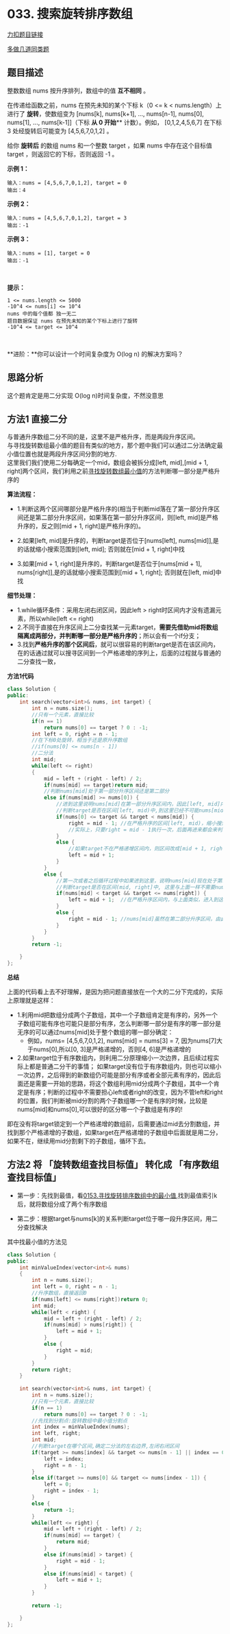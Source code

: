 # 033. 搜索旋转排序数组

[力扣题目链接](https://leetcode-cn.com/problems/search-in-rotated-sorted-array/)   

[多做几道同类题](https://leetcode-cn.com/problems/search-in-rotated-sorted-array/solution/duo-si-lu-wan-quan-gong-lue-bi-xu-miao-dong-by-swe/)  

## 题目描述  

整数数组 nums 按升序排列，数组中的值 **互不相同** 。   

在传递给函数之前，nums 在预先未知的某个下标 k（0 <= k < nums.length）上进行了 **旋转**，使数组变为 [nums[k], nums[k+1], ..., nums[n-1], nums[0], nums[1], ..., nums[k-1]]（下标 **从 0 开始**** 计数）。例如， [0,1,2,4,5,6,7] 在下标 3 处经旋转后可能变为 [4,5,6,7,0,1,2] 。  

给你 **旋转后** 的数组 nums 和一个整数 target ，如果 nums 中存在这个目标值 target ，则返回它的下标，否则返回 -1 。  



**示例 1：**

    输入：nums = [4,5,6,7,0,1,2], target = 0
    输出：4

**示例 2：**

    输入：nums = [4,5,6,7,0,1,2], target = 3
    输出：-1

**示例 3：**

    输入：nums = [1], target = 0
    输出：-1
 

**提示：**

    1 <= nums.length <= 5000
    -10^4 <= nums[i] <= 10^4
    nums 中的每个值都 独一无二
    题目数据保证 nums 在预先未知的某个下标上进行了旋转
    -10^4 <= target <= 10^4
 

**进阶：**你可以设计一个时间复杂度为 O(log n) 的解决方案吗？　　


## 思路分析  

这个题肯定是用二分实现 O(log n)时间复杂度，不然没意思  


## 方法1 直接二分  

与普通升序数组二分不同的是，这里不是严格升序，而是两段升序区间。  
与寻找旋转数组最小值的题目有类似的地方，那个题中我们可以通过二分法确定最小值位置也就是两段升序区间分割的地方.   
这里我们我们使用二分每确定一个mid，数组会被拆分成[left, mid],[mid + 1, right]两个区间，我们利用之前[寻找旋转数组最小值]()的方法判断哪一部分是严格升序的  

**算法流程：**
* 1.判断这两个区间哪部分是严格升序的(相当于判断mid落在了第一部分升序区间还是第二部分升序区间，如果落在第一部分升序区间，则[left, mid]是严格升序的，反之则[mid + 1, right]是严格升序的)。

* 2.如果[left, mid]是升序的，判断target是否位于[nums[left], nums[mid]],是的话就缩小搜索范围到[left, mid]; 否则就在[mid + 1, right]中找  

* 3.如果[mid + 1, right]是升序的，判断target是否位于[nums[mid + 1], nums[right]],是的话就缩小搜索范围到[mid + 1, right]; 否则就在[left, mid]中找 

**细节处理：**  

* 1.while循环条件：采用左闭右闭区间，因此left > right时区间内才没有遗漏元素，所以while(left <= right)
* 2.不同于直接在升序区间上二分查找某一元素target，**需要先借助mid将数组隔离成两部分，并判断哪一部分是严格升序的**；所以会有一个if分支； 
* 3.找到**严格升序的那个区间后**，就可以很容易的判断target是否在该区间内，在的话通过就可以搜寻区间到一个严格递增的序列上，后面的过程就与普通的二分查找一致，


**方法1代码**  

```cpp
class Solution {
public:
    int search(vector<int>& nums, int target) {
        int n = nums.size();
        //只有一个元素，直接比较
        if(n == 1)
            return nums[0] == target ? 0 : -1;
        int left = 0, right = n - 1;
        //在下标0处旋转，相当于还是原升序数组
        //if(nums[0] <= nums[n - 1])
        //二分法
        int mid;
        while(left <= right)
        {
            mid = left + (right - left) / 2;
            if(nums[mid] == target)return mid;
            //判断nums[mid]处于第一部分升序区间还是第二部分
            else if(nums[mid] >= nums[0]) {
                //进到这里说明nums[mid]在第一部分升序区间内，因此[left, mid]内的元素是严格递增的
                //判断target是否在区间[left, mid)中,到这里已经不可能nums[mid] == target了
                if(nums[0] <= target && target < nums[mid]) {
                    right = mid - 1; //在严格升序的区间[left, mid)，缩小搜索区间成为[left, mid - 1]，这个区间是严格递增的，因此下一次while时，如果判断nums[mid] != target，一定会满足nums[mid] >= nums[0],还是会判断 nums[0] <= target && target < nums[mid]，
                    //实际上，只要right = mid - 1执行一次，后面再进来都会来判断nums[0] <= target && target < nums[mid]，并根据结果决定向哪里缩进，实际上后面就是普通的二分法了
                }
                else {
                    //如果target不在严格递增区间内，则区间改成[mid + 1, right],可能mid + 1让left进入了第二部分升序区间，也可能还在第一部分里面，因此这个区间不一定是严格递增的；但下一次while还是可以通过nums[mid]与nums[0]的比较来判断mid是位于哪一部分升序区间，因为不管left现在位于第一还是第二部分升序区间，nums[mid]与nums[0]的关系是一定可以判断nums[mid]处于哪一部分的，例如，if(nums[mid] >= nums[0]),则nums[mid]还是位于第一部分升序区间，反之则位于第二部分
                    left = mid + 1;
                }
            }
            else {
                //第一次或者之后循环过程中如果进到这里，说明nums[mid]现在处于第二部分升序区间内，因此[mid, right]是严格递增的
                //判断target是否在区间(mid, right]中, 这里与上面一样不需要nums[mid]一定不等于target
                if(nums[mid] < target && target <= nums[right]) {
                    left = mid + 1;  //在严格升序区间内，与上面类似，进入到这里执行一次left = mid + 1后，后面的循环就会一直来判断if(nums[mid] < target && target <= nums[right])，相当于普通二分
                }
                else {
                    right = mid - 1; //nums[mid]虽然在第二部分升序区间，由此我们知道区间[mid，right]内元素是严格递增的，但target不在严格递增的区间(mid, right]内，所以令right = mid - 1,缩小区间，同理，这样缩小后的区间可能是个严格递增的区间（即mid - 1使right落在了第一部分升序区间内），也可能不是一个严格递增区间，但这样的话下一循环进来通过判断nums[mid]的值继续去分割数组，得到的两部分子数组肯定有一个是严格递增；
                }
            }
        }
        return -1;

    }
};
```

**总结**    

上面的代码看上去不好理解，是因为把问题直接放在一个大的二分下完成的，实际上原理就是这样：  
* 1.利用mid把数组分成两个子数组，其中一个子数组肯定是有序的，另外一个子数组可能有序也可能只是部分有序，怎么判断哪一部分是有序的哪一部分是无序的可以通过nums[mid]处于整个数组的哪一部分确定：  
    * 例如，nums= [4,5,6,7,0,1,2], nums[mid] = nums[3] = 7, 因为nums[7]大于nums[0],所以[0, 3]是严格递增的，否则[4, 6]是严格递增的
* 2.如果target位于有序数组内，则利用二分原理缩小一次边界，且后续过程实际上都是普通二分干的事情； 如果target没有位于有序数组内，则也可以缩小一次边界，之后得到的新数组仍可能是部分有序或者全部元素有序的，因此后面还是需要一开始的思路，将这个数组利用mid分成两个子数组，其中一个肯定是有序；判断的过程中不需要担心left或者right的改变，因为不管left和right的位置，我们判断被mid分割的两个子数组哪一个是有序的时候，比较是nums[mid]和nums[0],可以很好的区分哪一个子数组是有序的!   


即在没有将target锁定到一个严格递增的数组前，后需要通过mid去分割数组，并找到那个严格递增的子数组，如果target在严格递增的子数组中后面就是用二分，如果不在，继续用mid分割剩下的子数组，循环下去。  




## 方法2 将 「旋转数组查找目标值」 转化成 「有序数组查找目标值」  

* 第一步：先找到最值，看[0153.寻找旋转排序数组中的最小值](https://leetcode-cn.com/problems/find-minimum-in-rotated-sorted-array/),找到最值索引k后，就将数组分成了两个有序数组

* 第二步：根据target与nums[k]的关系判断target位于哪一段升序区间，用二分查找解决  

其中找最小值的方法见[]()

```cpp
class Solution {
public:
    int minValueIndex(vector<int>& nums)
    {
        int n = nums.size();
        int left = 0, right = n - 1;
        //升序数组，直接返回0
        if(nums[left] <= nums[right])return 0;
        int mid;
        while(left < right) {
            mid = left + (right - left) / 2;
            if(nums[mid] > nums[right]) {
                left = mid + 1;
            }
            else {
                right = mid;
            }
        }
        return right;
    }
    
    int search(vector<int>& nums, int target) {
        int n = nums.size();
        //只有一个元素，直接比较
        if(n == 1)
            return nums[0] == target ? 0 : -1;
        //先找到分割点:旋转数组中最小值分割点   
        int index = minValueIndex(nums);
        int left, right;
        int mid;
        //判断target在哪个区间,确定二分法的左右边界,左闭右闭区间
        if(target >= nums[index] && target <= nums[n - 1] || index == 0) {
            left = index;
            right = n - 1; 
        }
        else if(target >= nums[0] && target <= nums[index - 1]) {
            left = 0;
            right = index - 1;
        }
        else {
            return -1;
        }
        while(left <= right) {
            mid = left + (right - left) / 2;
            if(nums[mid] == target) {
                return mid;
            }
            else if(nums[mid] > target) {
                right = mid - 1;
            }
            else if(nums[mid] < target) {
                left = mid + 1;
            }
        }
       
        return -1;

    }
};
```